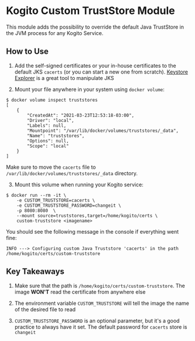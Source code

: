 <!--
  Licensed to the Apache Software Foundation (ASF) under one
  or more contributor license agreements.  See the NOTICE file
  distributed with this work for additional information
  regarding copyright ownership.  The ASF licenses this file
  to you under the Apache License, Version 2.0 (the
  "License"); you may not use this file except in compliance
  with the License.  You may obtain a copy of the License at

    http://www.apache.org/licenses/LICENSE-2.0

  Unless required by applicable law or agreed to in writing,
  software distributed under the License is distributed on an
  "AS IS" BASIS, WITHOUT WARRANTIES OR CONDITIONS OF ANY
  KIND, either express or implied.  See the License for the
  specific language governing permissions and limitations
  under the License.
  -->

# Kogito Custom TrustStore Module

This module adds the possibility to override the default Java TrustStore in the JVM process for any Kogito Service.

## How to Use

1. Add the self-signed certificates or your in-house certificates to the default JKS `cacerts` (or you can start a new one from scratch).
[Keystore Explorer](https://keystore-explorer.org/) is a great tool to manipulate JKS

2. Mount your file anywhere in your system using `docker volume`:

```shell
$ docker volume inspect truststores
[
    {
        "CreatedAt": "2021-03-23T12:53:18-03:00",
        "Driver": "local",
        "Labels": null,
        "Mountpoint": "/var/lib/docker/volumes/truststores/_data",
        "Name": "truststores",
        "Options": null,
        "Scope": "local"
    }
]
```

Make sure to move the `cacerts` file to `/var/lib/docker/volumes/truststores/_data` directory.

3. Mount this volume when running your Kogito service:

```shell
$ docker run --rm -it \
    -e CUSTOM_TRUSTSTORE=cacerts \
    -e CUSTOM_TRUSTSTORE_PASSWORD=changeit \
    -p 8080:8080  \
    --mount source=truststores,target=/home/kogito/certs \
    custom-truststore <imagename>
```

You should see the following message in the console if everything went fine:

```log
INFO ---> Configuring custom Java Truststore 'cacerts' in the path /home/kogito/certs/custom-truststore
```

## Key Takeaways

1. Make sure that the path is `/home/kogito/certs/custom-truststore`. The image **WON'T** read the certificate from anywhere else

2. The environment variable `CUSTOM_TRUSTSTORE` will tell the image the name of the desired file to read

3. `CUSTOM_TRUSTSTORE_PASSWORD` is an optional parameter, but it's a good practice to always have it set. The default password for `cacerts` store is `changeit`
